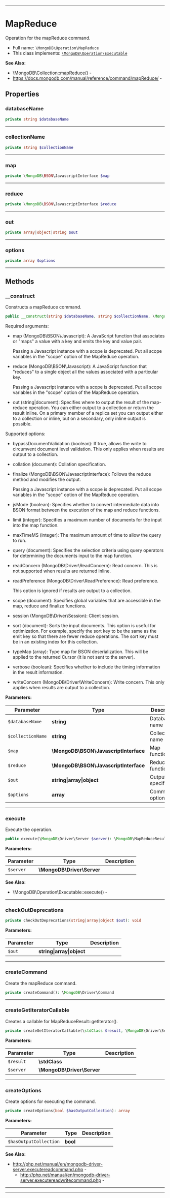 ***

# MapReduce

Operation for the mapReduce command.

* Full name: `\MongoDB\Operation\MapReduce`
* This class implements:
  [`\MongoDB\Operation\Executable`](./Executable.md)

**See Also:**

* \MongoDB\Collection::mapReduce() -
* https://docs.mongodb.com/manual/reference/command/mapReduce/ -

## Properties

### databaseName

```php
private string $databaseName
```

***

### collectionName

```php
private string $collectionName
```

***

### map

```php
private \MongoDB\BSON\JavascriptInterface $map
```

***

### reduce

```php
private \MongoDB\BSON\JavascriptInterface $reduce
```

***

### out

```php
private array|object|string $out
```

***

### options

```php
private array $options
```

***

## Methods

### __construct

Constructs a mapReduce command.

```php
public __construct(string $databaseName, string $collectionName, \MongoDB\BSON\JavascriptInterface $map, \MongoDB\BSON\JavascriptInterface $reduce, string|array|object $out, array $options = []): mixed
```

Required arguments:

* map (MongoDB\BSON\Javascript): A JavaScript function that associates or "maps" a value with a key and emits the key
  and value pair.

  Passing a Javascript instance with a scope is deprecated. Put all scope variables in the "scope" option of the
  MapReduce operation.

* reduce (MongoDB\BSON\Javascript): A JavaScript function that "reduces"
  to a single object all the values associated with a particular key.

  Passing a Javascript instance with a scope is deprecated. Put all scope variables in the "scope" option of the
  MapReduce operation.

* out (string|document): Specifies where to output the result of the map-reduce operation. You can either output to a
  collection or return the result inline. On a primary member of a replica set you can output either to a collection or
  inline, but on a secondary, only inline output is possible.

Supported options:

* bypassDocumentValidation (boolean): If true, allows the write to circumvent document level validation. This only
  applies when results are output to a collection.

* collation (document): Collation specification.

* finalize (MongoDB\BSON\JavascriptInterface): Follows the reduce method and modifies the output.

  Passing a Javascript instance with a scope is deprecated. Put all scope variables in the "scope" option of the
  MapReduce operation.

* jsMode (boolean): Specifies whether to convert intermediate data into BSON format between the execution of the map and
  reduce functions.

* limit (integer): Specifies a maximum number of documents for the input into the map function.

* maxTimeMS (integer): The maximum amount of time to allow the query to run.

* query (document): Specifies the selection criteria using query operators for determining the documents input to the
  map function.

* readConcern (MongoDB\Driver\ReadConcern): Read concern. This is not supported when results are returned inline.

* readPreference (MongoDB\Driver\ReadPreference): Read preference.

  This option is ignored if results are output to a collection.

* scope (document): Specifies global variables that are accessible in the map, reduce and finalize functions.

* session (MongoDB\Driver\Session): Client session.

* sort (document): Sorts the input documents. This option is useful for optimization. For example, specify the sort key
  to be the same as the emit key so that there are fewer reduce operations. The sort key must be in an existing index
  for this collection.

* typeMap (array): Type map for BSON deserialization. This will be applied to the returned Cursor (it is not sent to the
  server).

* verbose (boolean): Specifies whether to include the timing information in the result information.

* writeConcern (MongoDB\Driver\WriteConcern): Write concern. This only applies when results are output to a collection.

**Parameters:**

| Parameter | Type | Description |
|-----------|------|-------------|
| `$databaseName` | **string** | Database name |
| `$collectionName` | **string** | Collection name |
| `$map` | **\MongoDB\BSON\JavascriptInterface** | Map function |
| `$reduce` | **\MongoDB\BSON\JavascriptInterface** | Reduce function |
| `$out` | **string&#124;array&#124;object** | Output specification |
| `$options` | **array** | Command options |

***

### execute

Execute the operation.

```php
public execute(\MongoDB\Driver\Server $server): \MongoDB\MapReduceResult
```

**Parameters:**

| Parameter | Type | Description |
|-----------|------|-------------|
| `$server` | **\MongoDB\Driver\Server** |  |

**See Also:**

* \MongoDB\Operation\Executable::execute() -

***

### checkOutDeprecations

```php
private checkOutDeprecations(string|array|object $out): void
```

**Parameters:**

| Parameter | Type | Description |
|-----------|------|-------------|
| `$out` | **string&#124;array&#124;object** |  |

***

### createCommand

Create the mapReduce command.

```php
private createCommand(): \MongoDB\Driver\Command
```

***

### createGetIteratorCallable

Creates a callable for MapReduceResult::getIterator().

```php
private createGetIteratorCallable(\stdClass $result, \MongoDB\Driver\Server $server): callable
```

**Parameters:**

| Parameter | Type | Description |
|-----------|------|-------------|
| `$result` | **\stdClass** |  |
| `$server` | **\MongoDB\Driver\Server** |  |

***

### createOptions

Create options for executing the command.

```php
private createOptions(bool $hasOutputCollection): array
```

**Parameters:**

| Parameter | Type | Description |
|-----------|------|-------------|
| `$hasOutputCollection` | **bool** |  |

**See Also:**

* http://php.net/manual/en/mongodb-driver-server.executereadcommand.php -
  * http://php.net/manual/en/mongodb-driver-server.executereadwritecommand.php -

***


***

